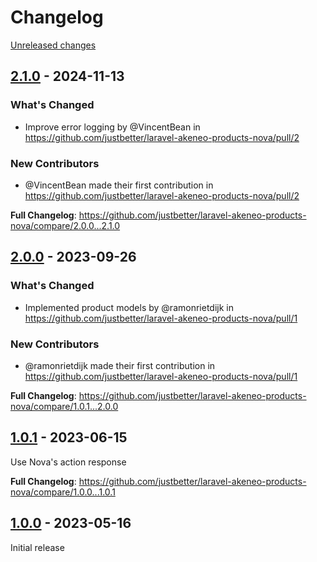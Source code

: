 # Changelog 

[Unreleased changes](https://github.com/justbetter/laravel-akeneo-products-nova/compare/2.1.0...main)
## [2.1.0](https://github.com/justbetter/laravel-akeneo-products-nova/releases/tag/2.1.0) - 2024-11-13

### What's Changed
* Improve error logging by @VincentBean in https://github.com/justbetter/laravel-akeneo-products-nova/pull/2

### New Contributors
* @VincentBean made their first contribution in https://github.com/justbetter/laravel-akeneo-products-nova/pull/2

**Full Changelog**: https://github.com/justbetter/laravel-akeneo-products-nova/compare/2.0.0...2.1.0

## [2.0.0](https://github.com/justbetter/laravel-akeneo-products-nova/releases/tag/2.0.0) - 2023-09-26

### What's Changed
* Implemented product models by @ramonrietdijk in https://github.com/justbetter/laravel-akeneo-products-nova/pull/1

### New Contributors
* @ramonrietdijk made their first contribution in https://github.com/justbetter/laravel-akeneo-products-nova/pull/1

**Full Changelog**: https://github.com/justbetter/laravel-akeneo-products-nova/compare/1.0.1...2.0.0

## [1.0.1](https://github.com/justbetter/laravel-akeneo-products-nova/releases/tag/1.0.1) - 2023-06-15

Use Nova's action response

**Full Changelog**: https://github.com/justbetter/laravel-akeneo-products-nova/compare/1.0.0...1.0.1

## [1.0.0](https://github.com/justbetter/laravel-akeneo-products-nova/releases/tag/1.0.0) - 2023-05-16

Initial release

